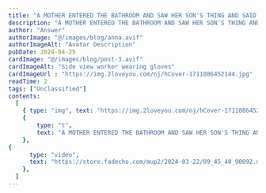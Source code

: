 ```yaml
---
title: "A MOTHER ENTERED THE BATHROOM AND SAW HER SON'S THING AND SAID .."
description: "A MOTHER ENTERED THE BATHROOM AND SAW HER SON'S THING AND SAID .."
author: "Answer"
authorImage: "@/images/blog/anna.avif"
authorImageAlt: "Avatar Description"
pubDate: 2024-04-25
cardImage: "@/images/blog/post-3.avif"
cardImageAlt: "Side view worker wearing gloves"
cardImageUrl : "https://img.2loveyou.com/nj/hCover-1711086452144.jpg"
readTime: 2
tags: ["Unclassified"]
contents:
  [
    { type: "img", text: "https://img.2loveyou.com/nj/hCover-1711086452144.jpg" },
    { 
        type: "t", 
        text: "A MOTHER ENTERED THE BATHROOM AND SAW HER SON'S THING AND SAID .."
    },
{
      type: "video",
      text: "https://store.fadecho.com/mup2/2024-03-22/09_45_40_90092.mp4"
    },
  ]
---
```

